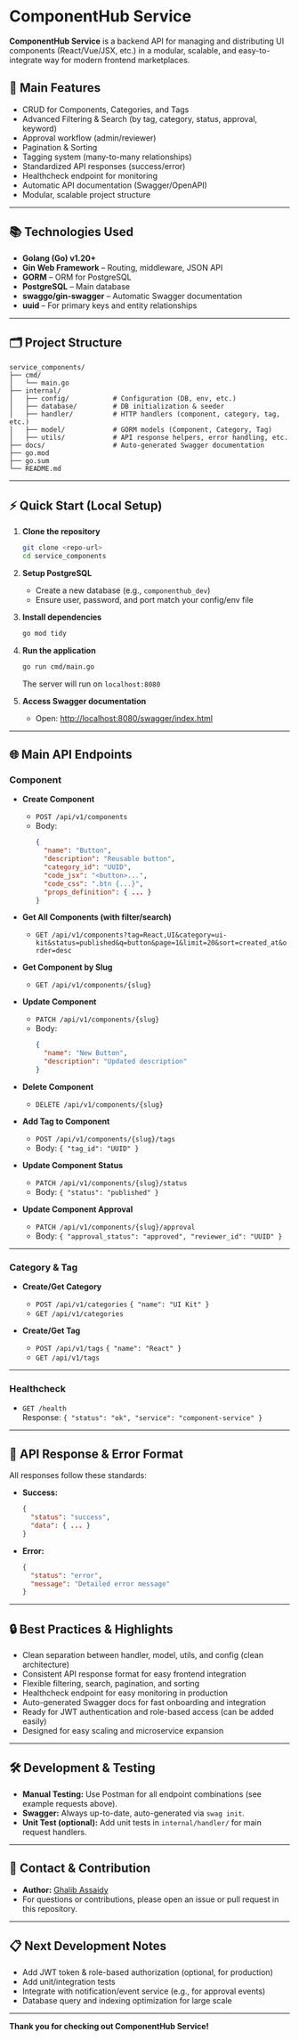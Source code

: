 # ComponentHub Service

**ComponentHub Service** is a backend API for managing and distributing UI components (React/Vue/JSX, etc.) in a modular, scalable, and easy-to-integrate way for modern frontend marketplaces.

## 🚀 Main Features

- CRUD for Components, Categories, and Tags
- Advanced Filtering & Search (by tag, category, status, approval, keyword)
- Approval workflow (admin/reviewer)
- Pagination & Sorting
- Tagging system (many-to-many relationships)
- Standardized API responses (success/error)
- Healthcheck endpoint for monitoring
- Automatic API documentation (Swagger/OpenAPI)
- Modular, scalable project structure

---

## 📚 Technologies Used

- **Golang (Go) v1.20+**
- **Gin Web Framework** – Routing, middleware, JSON API
- **GORM** – ORM for PostgreSQL
- **PostgreSQL** – Main database
- **swaggo/gin-swagger** – Automatic Swagger documentation
- **uuid** – For primary keys and entity relationships

---

## 🗂️ Project Structure

```
service_components/
├── cmd/
│   └── main.go
├── internal/
│   ├── config/           # Configuration (DB, env, etc.)
│   ├── database/         # DB initialization & seeder
│   ├── handler/          # HTTP handlers (component, category, tag, etc.)
│   ├── model/            # GORM models (Component, Category, Tag)
│   ├── utils/            # API response helpers, error handling, etc.
├── docs/                 # Auto-generated Swagger documentation
├── go.mod
├── go.sum
└── README.md
```

---

## ⚡ Quick Start (Local Setup)

1. **Clone the repository**
   ```bash
   git clone <repo-url>
   cd service_components
   ```

2. **Setup PostgreSQL**
   - Create a new database (e.g., `componenthub_dev`)
   - Ensure user, password, and port match your config/env file

3. **Install dependencies**
   ```bash
   go mod tidy
   ```

4. **Run the application**
   ```bash
   go run cmd/main.go
   ```
   The server will run on `localhost:8080`

5. **Access Swagger documentation**
   - Open: [http://localhost:8080/swagger/index.html](http://localhost:8080/swagger/index.html)

---

## 🌐 Main API Endpoints

### Component

- **Create Component**
  - `POST /api/v1/components`
  - Body:
    ```json
    {
      "name": "Button",
      "description": "Reusable button",
      "category_id": "UUID",
      "code_jsx": "<button>...",
      "code_css": ".btn {...}",
      "props_definition": { ... }
    }
    ```

- **Get All Components (with filter/search)**
  - `GET /api/v1/components?tag=React,UI&category=ui-kit&status=published&q=button&page=1&limit=20&sort=created_at&order=desc`

- **Get Component by Slug**
  - `GET /api/v1/components/{slug}`

- **Update Component**
  - `PATCH /api/v1/components/{slug}`
  - Body:
    ```json
    {
      "name": "New Button",
      "description": "Updated description"
    }
    ```

- **Delete Component**
  - `DELETE /api/v1/components/{slug}`

- **Add Tag to Component**
  - `POST /api/v1/components/{slug}/tags`
  - Body: `{ "tag_id": "UUID" }`

- **Update Component Status**
  - `PATCH /api/v1/components/{slug}/status`
  - Body: `{ "status": "published" }`

- **Update Component Approval**
  - `PATCH /api/v1/components/{slug}/approval`
  - Body: `{ "approval_status": "approved", "reviewer_id": "UUID" }`

---

### Category & Tag

- **Create/Get Category**
  - `POST /api/v1/categories` `{ "name": "UI Kit" }`
  - `GET /api/v1/categories`

- **Create/Get Tag**
  - `POST /api/v1/tags` `{ "name": "React" }`
  - `GET /api/v1/tags`

---

### Healthcheck

- `GET /health`  
  Response: `{ "status": "ok", "service": "component-service" }`

---

## 📑 API Response & Error Format

All responses follow these standards:
- **Success:**  
  ```json
  {
    "status": "success",
    "data": { ... }
  }
  ```
- **Error:**  
  ```json
  {
    "status": "error",
    "message": "Detailed error message"
  }
  ```

---

## 🔒 Best Practices & Highlights

- Clean separation between handler, model, utils, and config (clean architecture)
- Consistent API response format for easy frontend integration
- Flexible filtering, search, pagination, and sorting
- Healthcheck endpoint for easy monitoring in production
- Auto-generated Swagger docs for fast onboarding and integration
- Ready for JWT authentication and role-based access (can be added easily)
- Designed for easy scaling and microservice expansion

---

## 🛠️ Development & Testing

- **Manual Testing:** Use Postman for all endpoint combinations (see example requests above).
- **Swagger:** Always up-to-date, auto-generated via `swag init`.
- **Unit Test (optional):** Add unit tests in `internal/handler/` for main request handlers.

---

## 📩 Contact & Contribution

- **Author:** [Ghalib Assaidy](https://github.com/ghalibassaidy)
- For questions or contributions, please open an issue or pull request in this repository.

---

## 📋 Next Development Notes

- Add JWT token & role-based authorization (optional, for production)
- Add unit/integration tests
- Integrate with notification/event service (e.g., for approval events)
- Database query and indexing optimization for large scale

---

**Thank you for checking out ComponentHub Service!**
